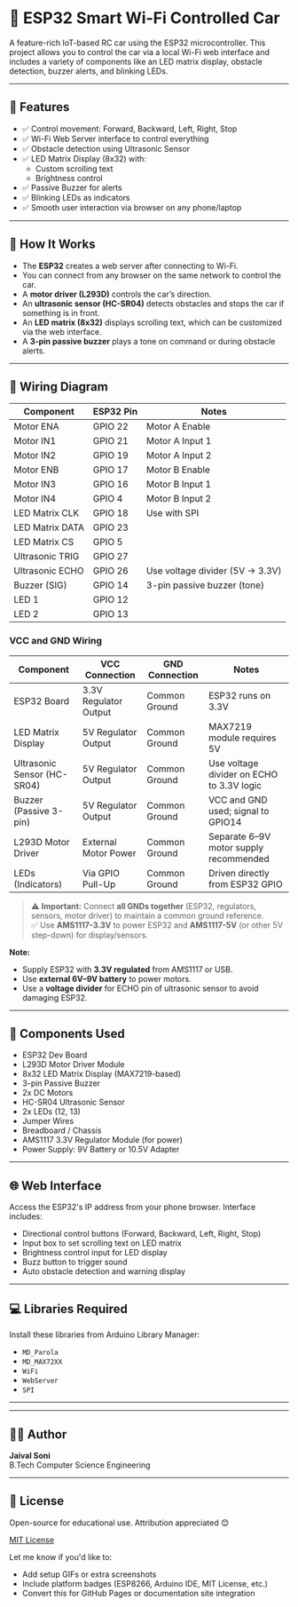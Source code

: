 # 🚗 ESP32 Smart Wi-Fi Controlled Car

A feature-rich IoT-based RC car using the ESP32 microcontroller. This project allows you to control the car via a local Wi-Fi web interface and includes a variety of components like an LED matrix display, obstacle detection, buzzer alerts, and blinking LEDs.

---

## 📌 Features

- ✅ Control movement: Forward, Backward, Left, Right, Stop
- ✅ Wi-Fi Web Server interface to control everything
- ✅ Obstacle detection using Ultrasonic Sensor
- ✅ LED Matrix Display (8x32) with:
  - Custom scrolling text
  - Brightness control
- ✅ Passive Buzzer for alerts
- ✅ Blinking LEDs as indicators
- ✅ Smooth user interaction via browser on any phone/laptop

---

## 🧠 How It Works

- The **ESP32** creates a web server after connecting to Wi-Fi.
- You can connect from any browser on the same network to control the car.
- A **motor driver (L293D)** controls the car’s direction.
- An **ultrasonic sensor (HC-SR04)** detects obstacles and stops the car if something is in front.
- An **LED matrix (8x32)** displays scrolling text, which can be customized via the web interface.
- A **3-pin passive buzzer** plays a tone on command or during obstacle alerts.

---

## 🔌 Wiring Diagram

| Component       | ESP32 Pin   | Notes                             |
|----------------|-------------|-----------------------------------|
| Motor ENA      | GPIO 22     | Motor A Enable                    |
| Motor IN1      | GPIO 21     | Motor A Input 1                   |
| Motor IN2      | GPIO 19     | Motor A Input 2                   |
| Motor ENB      | GPIO 17     | Motor B Enable                    |
| Motor IN3      | GPIO 16     | Motor B Input 1                   |
| Motor IN4      | GPIO 4      | Motor B Input 2                   |
| LED Matrix CLK | GPIO 18     | Use with SPI                      |
| LED Matrix DATA| GPIO 23     |                                   |
| LED Matrix CS  | GPIO 5      |                                   |
| Ultrasonic TRIG| GPIO 27     |                                   |
| Ultrasonic ECHO| GPIO 26     | Use voltage divider (5V → 3.3V)   |
| Buzzer (SIG)   | GPIO 14     | 3-pin passive buzzer (tone)       |
| LED 1          | GPIO 12     |                                   |
| LED 2          | GPIO 13     |                                   |

### VCC and GND Wiring

| Component              | VCC Connection       | GND Connection        | Notes                                      |
|------------------------|----------------------|------------------------|--------------------------------------------|
| ESP32 Board            | 3.3V Regulator Output| Common Ground          | ESP32 runs on 3.3V                         |
| LED Matrix Display     | 5V Regulator Output  | Common Ground          | MAX7219 module requires 5V                 |
| Ultrasonic Sensor (HC-SR04) | 5V Regulator Output  | Common Ground      | Use voltage divider on ECHO to 3.3V logic  |
| Buzzer (Passive 3-pin) | 5V Regulator Output  | Common Ground          | VCC and GND used; signal to GPIO14         |
| L293D Motor Driver     | External Motor Power | Common Ground          | Separate 6–9V motor supply recommended      |
| LEDs (Indicators)      | Via GPIO Pull-Up     | Common Ground          | Driven directly from ESP32 GPIO            |

> ⚠️ **Important:** Connect **all GNDs together** (ESP32, regulators, sensors, motor driver) to maintain a common ground reference.  
> ✅ Use **AMS1117-3.3V** to power ESP32 and **AMS1117-5V** (or other 5V step-down) for display/sensors.

**Note:**
- Supply ESP32 with **3.3V regulated** from AMS1117 or USB.
- Use **external 6V–9V battery** to power motors.
- Use a **voltage divider** for ECHO pin of ultrasonic sensor to avoid damaging ESP32.

---

## 🧰 Components Used

- ESP32 Dev Board
- L293D Motor Driver Module
- 8x32 LED Matrix Display (MAX7219-based)
- 3-pin Passive Buzzer
- 2x DC Motors
- HC-SR04 Ultrasonic Sensor
- 2x LEDs (12, 13)
- Jumper Wires
- Breadboard / Chassis
- AMS1117 3.3V Regulator Module (for power)
- Power Supply: 9V Battery or 10.5V Adapter

---

## 🌐 Web Interface

Access the ESP32's IP address from your phone browser. Interface includes:
- Directional control buttons (Forward, Backward, Left, Right, Stop)
- Input box to set scrolling text on LED matrix
- Brightness control input for LED display
- Buzz button to trigger sound
- Auto obstacle detection and warning display

---

## 💻 Libraries Required

Install these libraries from Arduino Library Manager:
- `MD_Parola`
- `MD_MAX72XX`
- `WiFi`
- `WebServer`
- `SPI`

---


---

## 🧑‍💻 Author

**Jaival Soni**  
B.Tech Computer Science  Engineering

---

## 📢 License

Open-source for educational use. Attribution appreciated 😊

[MIT License](LICENSE)

Let me know if you'd like to:

- Add setup GIFs or extra screenshots  
- Include platform badges (ESP8266, Arduino IDE, MIT License, etc.)  
- Convert this for GitHub Pages or documentation site integration
